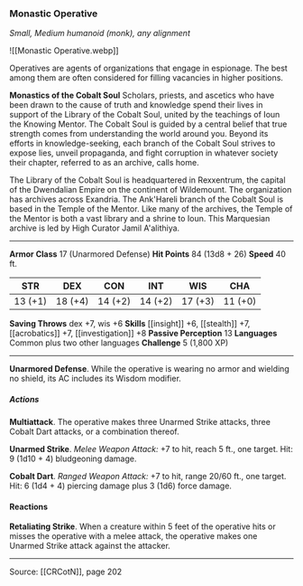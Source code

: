 ### Monastic Operative
_Small, Medium humanoid (monk), any alignment_

![[Monastic Operative.webp]]

Operatives are agents of organizations that engage in espionage. The best among them are often considered for filling vacancies in higher positions.


**Monastics of the Cobalt Soul** Scholars, priests, and ascetics who have been drawn to the cause of truth and knowledge spend their lives in support of the Library of the Cobalt Soul, united by the teachings of Ioun the Knowing Mentor. The Cobalt Soul is guided by a central belief that true strength comes from understanding the world around you. Beyond its efforts in knowledge-seeking, each branch of the Cobalt Soul strives to expose lies, unveil propaganda, and fight corruption in whatever society their chapter, referred to as an archive, calls home.

The Library of the Cobalt Soul is headquartered in Rexxentrum, the capital of the Dwendalian Empire on the continent of Wildemount. The organization has archives across Exandria. The Ank'Hareli branch of the Cobalt Soul is based in the Temple of the Mentor. Like many of the archives, the Temple of the Mentor is both a vast library and a shrine to Ioun. This Marquesian archive is led by High Curator Jamil A'alithiya.





---

**Armor Class** 17 (Unarmored Defense)
**Hit Points** 84 (13d8 + 26)
**Speed** 40 ft.

| STR     | DEX     | CON     | INT     | WIS     | CHA     |
|---------|---------|---------|---------|---------|---------|
| 13 (+1) | 18 (+4) | 14 (+2) | 14 (+2) | 17 (+3) | 11 (+0) |

**Saving Throws** dex +7, wis +6
**Skills** [[insight]] +6, [[stealth]] +7, [[acrobatics]] +7, [[investigation]] +8
**Passive Perception** 13
**Languages** Common plus two other languages
**Challenge** 5 (1,800 XP)

---

**Unarmored Defense**. While the operative is wearing no armor and wielding no shield, its AC includes its Wisdom modifier.

##### Actions
**Multiattack**. The operative makes three Unarmed Strike attacks, three Cobalt Dart attacks, or a combination thereof.

**Unarmed Strike**. _Melee Weapon Attack:_ +7 to hit, reach 5 ft., one target. Hit: 9 (1d10 + 4) bludgeoning damage.

**Cobalt Dart**. _Ranged Weapon Attack:_ +7 to hit, range 20/60 ft., one target. Hit: 6 (1d4 + 4) piercing damage plus 3 (1d6) force damage.

#### Reactions
**Retaliating Strike**. When a creature within 5 feet of the operative hits or misses the operative with a melee attack, the operative makes one Unarmed Strike attack against the attacker.


---

Source: [[CRCotN]], page 202